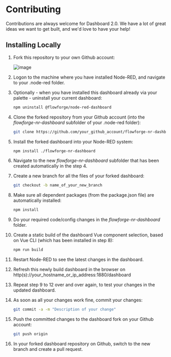 # Contributing

Contributions are always welcome for Dashboard 2.0. We have a lot of great ideas we want to get built, and we'd love to have your help!

## Installing Locally

1. Fork this repository to your own Github account:

   ![image](https://github.com/bartbutenaers/flowforge-nr-dashboard/assets/14224149/4a02c1ee-d143-4e18-ac47-47e6353ebdd1)

2. Logon to the machine where you have installed Node-RED, and navigate to your .node-red folder.
3. Optionally - when you have installed this dashboard already via your palette - uninstall your current dashboard:
   ```bash
   npm uninstall @flowforge/node-red-dashboard
   ```
4. Clone the forked repository from your Github account (into the *flowforge-nr-dashboard* subfolder of your .node-red folder):
   ```bash
   git clone https://github.com/your_github_account/flowforge-nr-dashboard.git
   ```
5. Install the forked dashboard into your Node-RED system:
   ```bash
   npm install ./flowforge-nr-dashboard
   ```
6. Navigate to the new *flowforge-nr-dashboard* subfolder that has been created automatically in the step 4.
7. Create a new branch for all the files of your forked dashboard:
   ```bash
   git checkout -b name_of_your_new_branch
   ```
8. Make sure all dependent packages (from the package.json file) are automatically installed:
   ```bash
   npm install
   ```
9. Do your required code/config changes in the *flowforge-nr-dashboard* folder.
10. Create a static build of the dashboard Vue component selection, based on Vue CLI (which has been installed in step 8):
    ```bash
    npm run build
    ```
11. Restart Node-RED to see the latest changes in the dashboard.
12. Refresh this newly build dashboard in the browser on http(s)://your_hostname_or_ip_address:1880/dashboard
13. Repeat step 9 to 12 over and over again, to test your changes in the updated dashboard.
14. As soon as all your changes work fine, commit your changes:
    ```bash
    git commit -a -m "Description of your change"
    ```
15. Push the committed changes to the dashboard fork on your Github account:
    ```bash
    git push origin
    ```
16. In your forked dashboard repository on Github, switch to the new branch and create a pull request.
